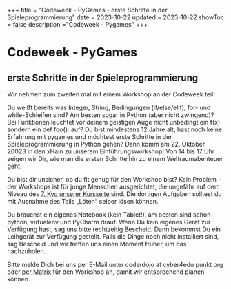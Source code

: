 +++
title = "Codeweek - PyGames - erste Schritte in der Spieleprogrammierung"
date = 2023-10-22
updated = 2023-10-22
showToc = false
description ="Codeweek - Pygames"
+++

<script lang="ts">
    import Figure from "$lib/components/Figure.svelte";
</script>

# Codeweek - PyGames

## erste Schritte in der Spieleprogrammierung

Wir nehmen zum zweiten mal mit einem Workshop an der Codeweek teil!

Du weißt bereits was Integer, String, Bedingungen (if/else/elif), for- und while-Schleifen sind? Am besten sogar in Python (aber nicht zwingend)? Bei Funktionen leuchtet vor deinem geistigen Auge nicht unbedingt ein f(x) sondern ein def foo(): auf? Du bist mindestens 12 Jahre alt, hast noch keine Erfahrung mit pygames und möchtest erste Schritte in der Spieleprogrammierung in Python gehen? Dann komm am 22. Oktober 20023 in den xHain zu unserem Einführungsworkshop! Von 14 bis 17 Uhr zeigen wir Dir, wie man die ersten Schritte hin zu einem Weltraumabenteuer geht.

Du bist dir unsicher, ob du fit genug für den Workshop bist? Kein Problem - der Workshops ist für junge Menschen ausgerichtet, die ungefähr auf dem Niveau des [7. Kyo unserer Kursseite](https://coderdojo.red/posts/kyo-7/) sind. Die dortigen Aufgaben solltest du mit Ausnahme des Teils „Löten“ selber lösen können.

Du brauchst ein eigenes Notebook (kein Tablet!), am besten sind schon python, virtualenv und PyCharm drauf. Wenn Du kein eigenes Gerät zur Verfügung hast, sag uns bitte rechtzeitig Bescheid. Dann bekommst Du ein Leihgerät zur Verfügung gestellt. Falls die Dinge noch nicht installiert sind, sag Bescheid und wir treffen uns einen Moment früher, um das nachzuholen.

Bitte melde Dich bei uns per E-Mail unter coderdojo at cyber4edu punkt org oder [per Matrix](https://matrix.to/#/#coderdojo:matrix.cyber4edu.org) für den Workshop an, damit wir entsprechend planen können.

<Figure src="https://codeweek.eu/img/badges/codeweek_badge_2019.png" alt="Codeweek" />
